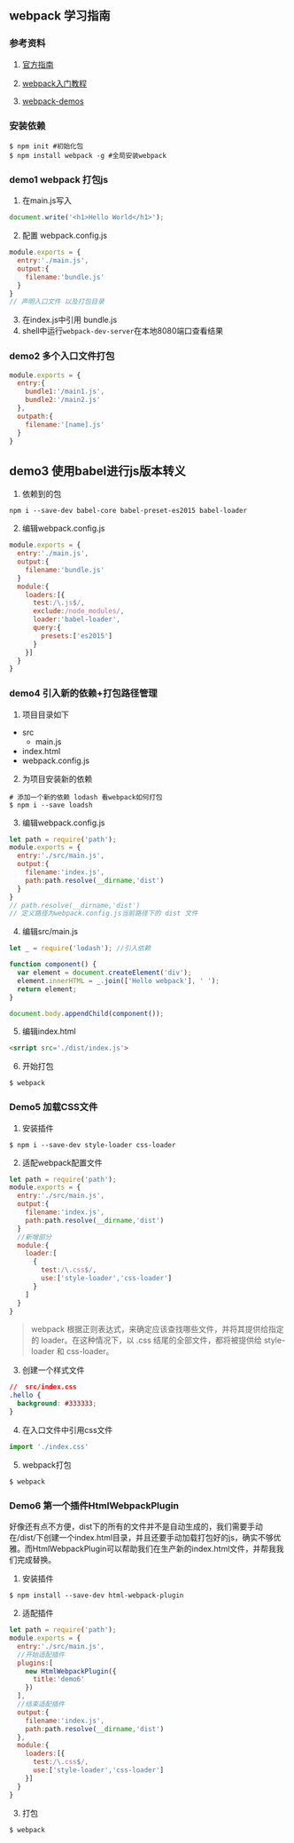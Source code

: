 ## webpack 学习指南

### 参考资料
1. [官方指南](https://doc.webpack-china.org/guides/)

1. [webpack入门教程](http://www.runoob.com/w3cnote/webpack-tutorial.html)

2. [webpack-demos](https://github.com/ruanyf/webpack-demos)

### 安装依赖
```shell
$ npm init #初始化包
$ npm install webpack -g #全局安装webpack
```

### demo1 webpack 打包js
1. 在main.js写入
```js
document.write('<h1>Hello World</h1>');
```
2. 配置 webpack.config.js
```js
module.exports = {
  entry:'./main.js',
  output:{
    filename:'bundle.js'
  }
}
// 声明入口文件 以及打包目录
```
3. 在index.js中引用 bundle.js
4. shell中运行`webpack-dev-server`在本地8080端口查看结果


### demo2 多个入口文件打包
```js
module.exports = {
  entry:{
    bundle1:'/main1.js',
    bundle2:'/main2.js'
  },
  outpath:{
    filename:'[name].js'
  }
}
```

## demo3 使用babel进行js版本转义
1. 依赖到的包
```shell
npm i --save-dev babel-core babel-preset-es2015 babel-loader
```
2. 编辑webpack.config.js
```js
module.exports = {
  entry:'./main.js',
  output:{
    filename:'bundle.js'
  }
  module:{
    loaders:[{
      test:/\.js$/,
      exclude:/node_modules/,
      loader:'babel-loader',
      query:{
        presets:['es2015']
      }
    }]
  }
}
```

### demo4 引入新的依赖+打包路径管理
1. 项目目录如下
  
  - src
    * main.js
  - index.html
  - webpack.config.js

2. 为项目安装新的依赖
```shell
# 添加一个新的依赖 lodash 看webpack如何打包
$ npm i --save loadsh
```

3. 编辑webpack.config.js
```js
let path = require('path');
module.exports = {
  entry:'./src/main.js',
  output:{
    filename:'index.js',
    path:path.resolve(__dirname,'dist')
  }
}
// path.resolve(__dirname,'dist')
// 定义路径为webpack.config.js当前路径下的 dist 文件
```

4. 编辑src/main.js
```js
let _ = require('lodash'); //引入依赖

function component() {
  var element = document.createElement('div');
  element.innerHTML = _.join(['Hello webpack'], ' ');
  return element;
}

document.body.appendChild(component());
```

5. 编辑index.html
```html
<srript src='./dist/index.js'>
```

6. 开始打包
``` shell
$ webpack
```
### Demo5 加载CSS文件
1. 安装插件
```shell
$ npm i --save-dev style-loader css-loader
```
2. 适配webpack配置文件
```js
let path = require('path');
module.exports = {
  entry:'./src/main.js',
  output:{
    filename:'index.js',
    path:path.resolve(__dirname,'dist')
  }
  //新增部分
  module:{
    loader:[
      {
        test:/\.css$/,
        use:['style-loader','css-loader']
      }
    ]
  }
}
```
>webpack 根据正则表达式，来确定应该查找哪些文件，并将其提供给指定的 loader。在这种情况下，以 .css 结尾的全部文件，都将被提供给 style-loader 和 css-loader。

3. 创建一个样式文件
```css
//  src/index.css
.hello {
  background: #333333;
}
```

4. 在入口文件中引用css文件
```js
import './index.css'
```

5. webpack打包
```shell
$ webpack
```

### Demo6 第一个插件HtmlWebpackPlugin
好像还有点不方便，dist下的所有的文件并不是自动生成的，我们需要手动在/dist/下创建一个index.html目录，并且还要手动加载打包好的js，确实不够优雅。而HtmlWebpackPlugin可以帮助我们在生产新的index.html文件，并帮我我们完成替换。

1. 安装插件
```shell
$ npm install --save-dev html-webpack-plugin
```

2. 适配插件
```js
let path = require('path');
module.exports = {
  entry:'./src/main.js',
  //开始适配插件
  plugins:[
    new HtmlWebpackPlugin({
      title:'demo6'
    })
  ],
  //结束适配插件
  output:{
    filename:'index.js',
    path:path.resolve(__dirname,'dist')
  },
  module:{
    loaders:[{
      test:/\.css$/,
      use:['style-loader','css-loader']
    }]
  }
}
```

3. 打包
```shell
$ webpack
```